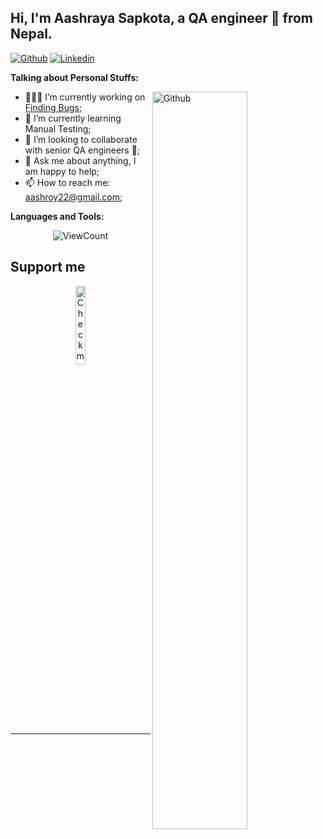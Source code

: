 ## Hi, I'm Aashraya Sapkota, a QA engineer 🚀 from Nepal.



[![Github](https://img.shields.io/badge/-Github-000?style=flat&logo=Github&logoColor=white)](https://github.com/aash123)
[![Linkedin](https://img.shields.io/badge/-LinkedIn-blue?style=flat&logo=Linkedin&logoColor=white)](https://www.linkedin.com/in/aashraya-sapkota-665495244/)
&nbsp;

**Talking about Personal Stuffs:**

<img width="55%" align="right" alt="Github" src="https://raw.githubusercontent.com/onimur/.github/master/.resources/git-header.svg" />

- 👨🏽‍💻 I’m currently working on [Finding Bugs](https://github.com/aash123);
- 🌱 I’m currently learning Manual Testing; 
- 👯 I’m looking to collaborate with senior QA engineers 🤝;
- 💬 Ask me about anything, I am happy to help;
- 📫 How to reach me: aashroy22@gmail.com;

**Languages and Tools:** 


<p align="center">
  <img alt="ViewCount" src="https://views.whatilearened.today/views/github/aash123/aash123.svg" />
</p>

## Support me

<p align="center">
  <a href="https://www.patreon.com/aash123" target="_blank">
    <img width="18%" alt="Check my Patreon" src="https://raw.githubusercontent.com/aash123/.github/master/.resources/support-patreon.png"/>
  </a>
</p>

---
